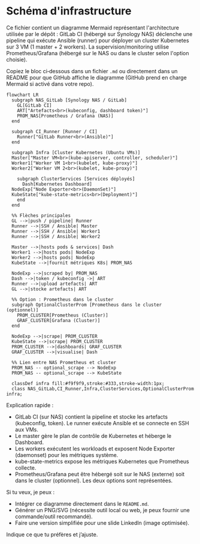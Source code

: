 # Schéma d'infrastructure

Ce fichier contient un diagramme Mermaid représentant l'architecture utilisée par le dépôt : GitLab CI (hébergé sur Synology NAS) déclenche une pipeline qui exécute Ansible (runner) pour déployer un cluster Kubernetes sur 3 VM (1 master + 2 workers). La supervision/monitoring utilise Prometheus/Grafana (hébergé sur le NAS ou dans le cluster selon l'option choisie).

Copiez le bloc ci‑dessous dans un fichier `.md` ou directement dans un README pour que GitHub affiche le diagramme (GitHub prend en charge Mermaid si activé dans votre repo).

```mermaid
flowchart LR
  subgraph NAS_GitLab [Synology NAS / GitLab]
    GL[GitLab CI]
    ART["Artefacts<br>(kubeconfig, dashboard token)"]
    PROM_NAS[Prometheus / Grafana (NAS)]
  end

  subgraph CI_Runner [Runner / CI]
    Runner["GitLab Runner<br>(Ansible)"]
  end

  subgraph Infra [Cluster Kubernetes (Ubuntu VMs)]
  Master["Master VM<br>(kube-apiserver, controller, scheduler)"]
  Worker1["Worker VM 1<br>(kubelet, kube-proxy)"]
  Worker2["Worker VM 2<br>(kubelet, kube-proxy)"]

    subgraph ClusterServices [Services déployés]
      Dash[Kubernetes Dashboard]
  NodeExp["Node Exporter<br>(DaemonSet)"]
  KubeState["kube-state-metrics<br>(Deployment)"]
    end
  end

  %% Flèches principales
  GL -->|push / pipeline| Runner
  Runner -->|SSH / Ansible| Master
  Runner -->|SSH / Ansible| Worker1
  Runner -->|SSH / Ansible| Worker2

  Master -->|hosts pods & services| Dash
  Worker1 -->|hosts pods| NodeExp
  Worker2 -->|hosts pods| NodeExp
  KubeState -->|fournit métriques K8s| PROM_NAS

  NodeExp -->|scraped by| PROM_NAS
  Dash -->|token / kubeconfig ->| ART
  Runner -->|upload artefacts| ART
  GL -->|stocke artefacts| ART

  %% Option : Prometheus dans le cluster
  subgraph OptionalClusterProm [Prometheus dans le cluster (optionnel)]
    PROM_CLUSTER[Prometheus (Cluster)]
    GRAF_CLUSTER[Grafana (Cluster)]
  end

  NodeExp -->|scrape| PROM_CLUSTER
  KubeState -->|scrape| PROM_CLUSTER
  PROM_CLUSTER -->|dashboards| GRAF_CLUSTER
  GRAF_CLUSTER -->|visualise| Dash

  %% Lien entre NAS Prometheus et cluster
  PROM_NAS -- optional_scrape --> NodeExp
  PROM_NAS -- optional_scrape --> KubeState

  classDef infra fill:#f9f9f9,stroke:#333,stroke-width:1px;
  class NAS_GitLab,CI_Runner,Infra,ClusterServices,OptionalClusterProm infra;
```

Explication rapide :
- GitLab CI (sur NAS) contient la pipeline et stocke les artefacts (kubeconfig, token). Le runner exécute Ansible et se connecte en SSH aux VMs.
- Le master gère le plan de contrôle de Kubernetes et héberge le Dashboard.
- Les workers exécutent les workloads et exposent Node Exporter (daemonset) pour les métriques système.
- kube-state-metrics expose les métriques Kubernetes que Prometheus collecte.
- Prometheus/Grafana peut être hébergé soit sur le NAS (externe) soit dans le cluster (optionnel). Les deux options sont représentées.

Si tu veux, je peux :
- Intégrer ce diagramme directement dans le `README.md`.
- Générer un PNG/SVG (nécessite outil local ou web, je peux fournir une commande/outil recommandé).
- Faire une version simplifiée pour une slide LinkedIn (image optimisée).

Indique ce que tu préfères et j’ajuste.  